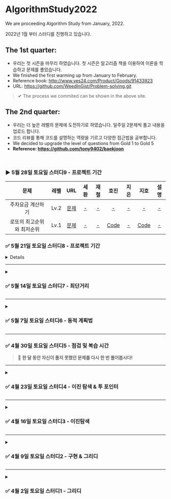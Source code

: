 # AlgorithmStudy2022
We are proceeding Algorithm Study from January, 2022.  

2022년 1월 부터 스터디를 진행하고 있습니다.

## The 1st quarter: 
- 우리는 첫 시즌을 마무리 하였습니다. 첫 시즌은 알고리즘 책을 이용하여 이론을 학습하고 문제를 풀었습니다.  
- We finished the first warming up from January to February.
- Reference book: http://www.yes24.com/Product/Goods/91433923
- URL: https://github.com/WeedInGist/Problem-solving.git
>✔︎ The process we commited can be shown in the above site.

## The 2nd quarter: 
- 우리는 더 높은 레벨의 문제에 도전하기로 하였습니다. 일주일 2문제씩 풀고 내용을 업로드 합니다.
- 코드 리뷰를 통해 코드를 설명하는 역량을 기르고 다양한 접근법을 공부합니다.
- We decided to upgrade the level of questions from Gold 1 to Gold 5
- **Reference: https://github.com/tony9402/baekjoon**
</br>

### ▶ 5월 28일 토요일 스터디9 - 프로젝트 기간

|      문제      | 레벨 |                           URL                            | 세환 | 재철 | 호진 | 지은 | 지호 | 설명 |  
| :------------: | :--: | :------------------------------------------------------:|:--:|:--:|:--:|:--:| :--:|:--:|   
| 주차요금 계산하기 |  Lv.2    | [문제](https://programmers.co.kr/learn/courses/30/lessons/92341) |[-]()|[-]()|[-]()|[-]()|[-]()| [-]()|
| 로또의 최고순위와 최저순위  |  Lv.1   | [문제](https://programmers.co.kr/learn/courses/30/lessons/77484) |[-]()|[-]()|[Code](https://github.com/junghojin/Algorithm-Study-2022/blob/9dc07526e2d027a639ead5e59294eb56963fe83d/%EC%A0%95%ED%98%B8%EC%A7%84/00_CodingTest/DevMatching21_lv1.java)|[-]()|[Code](https://github.com/junghojin/Algorithm-Study-2022/blob/e9da486b571d4335de111d2707ce07889ef532cb/%EA%B9%80%EC%A7%80%ED%98%B8/programmers/lotto.java)|[-]()| [-]()|  


<summary> <h3> ✅ 5월 21일 토요일 스터디8 - 프로젝트 기간 </h3> </summary>
<details markdown = "1">

|      문제      | 레벨 |                           URL                            | 세환 | 재철 | 호진 | 지은 | 지호 | 설명 |  
| :------------: | :--: | :------------------------------------------------------: |:--:|:--:|:--:|:--:| :--:|:--:|   
| k진수에서 소수 개수 구하기 |  Lv.2    | [문제](https://programmers.co.kr/learn/courses/30/lessons/92335) |[-]()|[-]()|[Code](https://github.com/junghojin/Algorithm-Study-2022/blob/02a781c32cd8f83d9e09a8f3ffecd66c80062c13/%EC%A0%95%ED%98%B8%EC%A7%84/00_CodingTest/Kakao_2022B_lv2.java)|[-]()|[-]()| [-]()|
| 신고 결과 받기  |  Lv.1   | [문제](https://programmers.co.kr/learn/courses/30/lessons/92334) |[-]()|[-]()|[Code](https://github.com/junghojin/Algorithm-Study-2022/blob/4a64f9c2b8b0d9b1dc55de20bdab87e574ac2baa/%EC%A0%95%ED%98%B8%EC%A7%84/00_CodingTest/Kakao_2022B_lv1.java)|[-]()|[Code](https://github.com/junghojin/Algorithm-Study-2022/blob/4092496351fc3ee47b1cad87c4c6374a7070fcb3/%EA%B9%80%EC%A7%80%ED%98%B8/programmers/reportUser.java)|[-]()| [-]()|   

</details>

---
<details markdown = "1">
<summary> <h3> ✅ 5월 14일 토요일 스터디7 - 최단거리 </h3> </summary>

|      문제      | 레벨 |                           URL                            | 세환 | 재철 | 호진 | 지은 | 지호 | 설명 |  
| :------------: | :--: | :------------------------------------------------------: |:--:|:--:|:--:|:--:| :--:|:--:|   
| 플로이드  |  Gold 4    | [문제](https://www.acmicpc.net/problem/11404) |[-]()|[Code](https://github.com/junghojin/AlgorithmStudy2022/blob/main/%EC%A0%95%EC%9E%AC%EC%B2%A0/MST/BOJ_11404.java)|[Code](https://github.com/junghojin/AlgorithmStudy2022/blob/17f3768f5c2fd2c73033bddc4e97d276199ce4c7/%EC%A0%95%ED%98%B8%EC%A7%84/09_Graph/boj_11404.java)|[Code](https://github.com/junghojin/AlgorithmStudy2022/blob/main/%EC%9D%B4%EC%A7%80%EC%9D%80/22%EB%85%845%EC%9B%942%EC%A3%BC/Main_11404.java)|[-]()| [설명](https://github.com/LeeJieuni/AlgorithmStudy2022/blob/main/%EC%9D%B4%EC%A7%80%EC%9D%80/22%EB%85%845%EC%9B%942%EC%A3%BC/%EB%B0%B1%EC%A4%8011404_%ED%94%8C%EB%A1%9C%EC%9D%B4%EB%93%9C_new.pdf)| 
|  웜홀   |  Gold 3   | [문제](https://www.acmicpc.net/problem/1865) |[-]()|[Code](https://github.com/junghojin/AlgorithmStudy2022/blob/main/%EC%A0%95%EC%9E%AC%EC%B2%A0/MST/BOJ_1865.java)|[-]()|[-]()|[Code](https://github.com/junghojin/AlgorithmStudy2022/blob/9a2ec0e3cf39dfcf6eb6bdc4e6c128648e365007/%EA%B9%80%EC%A7%80%ED%98%B8/Graph/BOJ_1865_%EC%9B%9C%ED%99%80.java)| [설명](https://github.com/junghojin/AlgorithmStudy2022/blob/9a2ec0e3cf39dfcf6eb6bdc4e6c128648e365007/%EA%B9%80%EC%A7%80%ED%98%B8/Graph/BOJ_1865_%EC%84%A4%EB%AA%85.pdf)| 

</details>

-----

<details markdown = "1">
<summary> <h3> ✅ 5월 7일 토요일 스터디6 - 동적 계획법 </h3> </summary>

> <strong>강의</strong>: https://www.youtube.com/watch?v=-G8kDiMAPf8 <br>
> <br>

|      문제      | 레벨 |                           URL                            | 세환 | 재철 | 호진 | 지은 | 지호 | 설명 |  
| :------------: | :--: | :------------------------------------------------------: |:--:|:--:|:--:|:--:| :--:|:--:|   
| 평범한 배낭  |  Gold 5    | [문제](https://www.acmicpc.net/problem/12865) |[-]()|[Code](https://github.com/junghojin/AlgorithmStudy2022/blob/main/%EC%A0%95%EC%9E%AC%EC%B2%A0/DP/BOJ_12865.java)|[Code](https://github.com/junghojin/AlgorithmStudy2022/blob/main/정호진/06_DP/DP_boj_12865.java)|[Code](https://github.com/junghojin/AlgorithmStudy2022/blob/main/%EC%9D%B4%EC%A7%80%EC%9D%80/22%EB%85%845%EC%9B%941%EC%A3%BC/DP_BOJ_12865_LJE.java)|[Code](https://github.com/junghojin/AlgorithmStudy2022/blob/88f503e11399d24dafd7eda12e960219136040cc/%EA%B9%80%EC%A7%80%ED%98%B8/DP/BOJ_12865_%ED%8F%89%EB%B2%94%ED%95%9C%EB%B0%B0%EB%82%AD.java)| [설명](https://github.com/junghojin/AlgorithmStudy2022/blob/f48418b84228853f894b504104298cfc33afffd8/%EC%A0%95%ED%98%B8%EC%A7%84/06_DP/DP_boj_12865_%E1%84%89%E1%85%A5%E1%86%AF%E1%84%86%E1%85%A7%E1%86%BC.pdf)|  
|  진우의 달 여행   |  Gold 5   | [문제](https://www.acmicpc.net/problem/17485) |[Code](https://github.com/junghojin/AlgorithmStudy2022/blob/main/%ED%95%9C%EC%84%B8%ED%99%98/dp/Main_17485.java)|[Code](https://github.com/junghojin/AlgorithmStudy2022/blob/main/%EC%A0%95%EC%9E%AC%EC%B2%A0/DP/BOJ_17485.java)|[-]()|[-]()|[-]()| [-]()|      
| ACM Craft (선택)   |  Gold 4   | [문제](https://www.acmicpc.net/problem/1005)|[-]()|[-]()|[-]()|[-]()|[-]()| [-]()|   

</details>

-----

### ✅ 4월 30일 토요일 스터디5 - 점검 및 복습 시간
> 📢 **한 달 동안 자신이 풀지 못했던 문제를 다시 한 번 풀어봅시다!** 

-----

<details markdown = "1">
<summary> <h3> ✅  4월 23일 토요일 스터디4 - 이진 탐색 & 투 포인터 </h3> </summary>

> <strong>이진 탐색 강의</strong>: https://youtu.be/Bhprzw_1kb0 <br>

|      문제      | 레벨 |                           URL                            | 세환 | 재철 | 호진 | 지은 | 지호 | 설명 |  
| :------------: | :--: | :------------------------------------------------------: |:--:|:--:|:--:|:--:| :--:|:--:|   
| 용액  |  Gold 5    | [문제](https://www.acmicpc.net/problem/2467) |[Code](https://github.com/junghojin/AlgorithmStudy2022/blob/main/%ED%95%9C%EC%84%B8%ED%99%98/binarySearch/Main_2467_twoPointer.java)|[Code](https://github.com/junghojin/AlgorithmStudy2022/blob/fa09907aa0bd984c0fbb9331286db7ed973bb270/%EC%A0%95%EC%9E%AC%EC%B2%A0/TwoPointers/BOJ_2467.java)|[Code](https://github.com/junghojin/AlgorithmStudy2022/blob/76c8627c87a065f99cfa92e579783bd48a194e50/%EC%A0%95%ED%98%B8%EC%A7%84/05_BinarySearch/BS_boj_2467.java)|[Code](https://github.com/junghojin/AlgorithmStudy2022/blob/main/%EC%9D%B4%EC%A7%80%EC%9D%80/22%EB%85%844%EC%9B%944%EC%A3%BC/BinarySearch_BOJ_2467_LJE.java)|[Code](https://github.com/junghojin/AlgorithmStudy2022/blob/6285e338152494022c36449cefe8f11cc75abce0/%EA%B9%80%EC%A7%80%ED%98%B8/BinarySearch/BOJ_2467_%EC%9A%A9%EC%95%A1.java)| [-]()|     
|  세 용액   |  Gold 4   | [문제](https://www.acmicpc.net/problem/2473) |[-]()|[Code](https://github.com/junghojin/AlgorithmStudy2022/blob/main/%EC%A0%95%EC%9E%AC%EC%B2%A0/TwoPointers/BOJ_2473.java)|[Code](https://github.com/junghojin/AlgorithmStudy2022/blob/main/%EC%A0%95%ED%98%B8%EC%A7%84/05_BinarySearch/BS_boj_2473.java)|[Code](https://github.com/junghojin/AlgorithmStudy2022/blob/main/%EC%9D%B4%EC%A7%80%EC%9D%80/22%EB%85%844%EC%9B%944%EC%A3%BC/BinarySearch_BOJ_2473_LJE.java)|[Code](https://github.com/junghojin/AlgorithmStudy2022/blob/453a57af8c9862c4a8a42b54019af99ef28fdb7c/%EA%B9%80%EC%A7%80%ED%98%B8/BinarySearch/BOJ_2473_%EC%84%B8%EC%9A%A9%EC%95%A1.java)| [설명](https://github.com/junghojin/AlgorithmStudy2022/blob/main/%EC%9D%B4%EC%A7%80%EC%9D%80/22%EB%85%844%EC%9B%944%EC%A3%BC/%EB%B0%B1%EC%A4%802473_%EC%84%B8_%EC%9A%A9%EC%95%A1.pdf)|     
| 부분합 (선택)   |  Gold 4   | [문제](https://www.acmicpc.net/problem/1806)|[-]()|[-]()|[-]()|[-]()|[Code](https://github.com/junghojin/AlgorithmStudy2022/blob/a97d2aa3efc52ec75a785c6f81ec2362793f0c84/%EA%B9%80%EC%A7%80%ED%98%B8/BinarySearch/BOJ_1806_%EB%B6%80%EB%B6%84%ED%95%A9.java)| [-]()|   

</details>

-----
<details markdown = "1">
  <summary> <h3> ✅  4월 16일 토요일 스터디3 - 이진탐색 </h3> </summary>
  
> <strong> We are welcoming the new member, Jiho 🎈 </strong> <br>
> 
> **이진 탐색 강의**: https://youtu.be/Bhprzw_1kb0 <br>
> 
> '암벽 등반'과 '합이 0인 네 정수 문제' 중 편하신 한 문제 선택해서 풀어주세요~

|      문제      | 레벨 |                           URL                            | 세환 | 재철 | 호진 | 지은 | 지호 | 설명 |  
| :------------: | :--: | :------------------------------------------------------: |:--:|:--:|:--:|:--:| :--:|:--:|   
|  색종이와 가위   |  Gold 5    | [문제](https://www.acmicpc.net/problem/20444) |[-]()|[Code](https://github.com/junghojin/AlgorithmStudy2022/blob/main/%EC%A0%95%EC%9E%AC%EC%B2%A0/BinarySearch/BOJ_20444.java)|[Code](https://github.com/junghojin/AlgorithmStudy2022/blob/17d8dc82104bbca3d1c9acf27366ca4d4d0a2bcf/%EC%A0%95%ED%98%B8%EC%A7%84/05_BinarySearch/BS_boj_20444.java)|[Code](https://github.com/junghojin/AlgorithmStudy2022/blob/91ce6e75c27341370a4b9ec43ef3982b94cec068/%EC%9D%B4%EC%A7%80%EC%9D%80/22%EB%85%844%EC%9B%943%EC%A3%BC/BinarySeach_BOJ_20444_LJE.java)|[Code](https://github.com/junghojin/AlgorithmStudy2022/blob/283c68d44f103cfb8f7f16607d765db2bb31a94e/%EA%B9%80%EC%A7%80%ED%98%B8/BinarySearch/BOJ_20444_%EC%83%89%EC%A2%85%EC%9D%B4%EC%9E%90%EB%A5%B4%EA%B8%B0.java)| [풀이](https://github.com/junghojin/AlgorithmStudy2022/blob/a4ad9671b9a21ee473ab7926af0b0be4be867b85/%EC%9D%B4%EC%A7%80%EC%9D%80/22%EB%85%844%EC%9B%943%EC%A3%BC/%EB%B0%B1%EC%A4%8020444_%EC%83%89%EC%A2%85%EC%9D%B4%EC%99%80_%EA%B0%80%EC%9C%84.pdf)|    
|  휴게소 세우기   |  Gold 4   | [문제](https://www.acmicpc.net/problem/1477) |[-]()|[Code](https://github.com/junghojin/AlgorithmStudy2022/blob/29d7998b1f562055069ef896db69b274594ebd15/%EC%A0%95%EC%9E%AC%EC%B2%A0/BinarySearch/BOJ_1477.java)|[Code](https://github.com/junghojin/AlgorithmStudy2022/blob/dc6bb8454325022d3b625be0619b4deb1dc7ba69/%EC%A0%95%ED%98%B8%EC%A7%84/05_BinarySearch/BS_boj_1477.java)|[Code](https://github.com/junghojin/AlgorithmStudy2022/blob/a4ad9671b9a21ee473ab7926af0b0be4be867b85/%EC%9D%B4%EC%A7%80%EC%9D%80/22%EB%85%844%EC%9B%943%EC%A3%BC/BinarySearch_BOJ_1477_LJE.java)|[-]()| [풀이](https://github.com/junghojin/AlgorithmStudy2022/blob/bcbd519ac7bfc16b0dc26b8cd7b78b52f6a92cc7/%EC%A0%95%ED%98%B8%EC%A7%84/05_BinarySearch/BS_boj_1477_%EC%84%A4%EB%AA%85.md)|     
|  암벽 등반 (선택)  |  Gold 3   | [문제](https://www.acmicpc.net/problem/2412)|[-]()|[Code](https://github.com/junghojin/AlgorithmStudy2022/blob/9610d1f0e759d7aa1161f7f17eec57ce99bae734/%EC%A0%95%EC%9E%AC%EC%B2%A0/BinarySearch/BOJ_2412.java)|[-]()|[-]()|[Code](https://github.com/junghojin/AlgorithmStudy2022/blob/7a36b00348d13f4da2de17c347ad4ff161214b3a/%EA%B9%80%EC%A7%80%ED%98%B8/BinarySearch/BOJ_2412_binarysearch.java)| [-]()| 
|  합이 0인 네 정수 (선택)   |  Gold 2   | [문제](https://www.acmicpc.net/problem/7453)|[-]()|[Code](https://github.com/junghojin/AlgorithmStudy2022/blob/9610d1f0e759d7aa1161f7f17eec57ce99bae734/%EC%A0%95%EC%9E%AC%EC%B2%A0/BinarySearch/BOJ_7453.java)|[-]()|[-]()|[-]()| [-]()|   

</details>

------

<details markdown = "1">
  <summary> <h3> ✅ 4월 9일 토요일 스터디2 - 구현 & 그리디 </h3> </summary>
  
|      문제      | 레벨 |                           URL                            | 세환 | 재철 | 호진 | 지은 | 설명 |  
| :------------: | :--: | :------------------------------------------------------: |:--:|:--:|:--:|:--:| :--:| 
|  낚시왕(구현)   |  Gold 2    | [문제](https://www.acmicpc.net/problem/17143) |[-]()|[Code](https://github.com/junghojin/AlgorithmStudy2022/blob/976985056caf5d968c2e9d30cb60a2b70431f374/%EC%A0%95%EC%9E%AC%EC%B2%A0/Implements/BOJ_17143.java)|[Code](https://github.com/junghojin/AlgorithmStudy2022/blob/94ac838937fa24343b243316ff992fdb2ae81e49/%EC%A0%95%ED%98%B8%EC%A7%84/03_Implementation/Implementation_boj_17143.java )|[Code](https://github.com/junghojin/AlgorithmStudy2022/blob/d6c20a0016b1d743efc6ebd5c6352a3bb0666e7b/%EC%9D%B4%EC%A7%80%EC%9D%80/22%EB%85%844%EC%9B%942%EC%A3%BC/implementation_BOJ_17143_LJE.java)|[풀이](https://github.com/junghojin/AlgorithmStudy2022/blob/e8b5258a02d5df76c4ebf33e52b13c4c7b72d9f5/%EC%A0%95%ED%98%B8%EC%A7%84/03_Implementation/img/%EA%B5%AC%ED%98%84-%EB%B0%B1%EC%A4%80-17143-%EB%82%9A%EC%8B%9C%EC%99%95.JPG)|   
|  보호 필름(A형대비)   |  SWExpertAcademy   | [문제](https://swexpertacademy.com/main/code/problem/problemDetail.do?contestProbId=AV5V1SYKAaUDFAWu) |[Code](https://github.com/junghojin/AlgorithmStudy2022/blob/e3ad2d5c13c6e75745b4448eb9ed69f23c9354be/%ED%95%9C%EC%84%B8%ED%99%98/implement/Solution_2112.java)|[-]()|[Code](https://github.com/junghojin/AlgorithmStudy2022/blob/fd94af8bee9daf3d5de23558364242a36b24c23a/%EC%A0%95%ED%98%B8%EC%A7%84/03_Implementation/Implementation_SWExpert_2112.java)|[-]()| [-]()|  [-]()| 
|  카드정렬하기(그리디)   |  Gold 4   | [문제](https://www.acmicpc.net/problem/1715)|[-]()|[Code](https://github.com/junghojin/AlgorithmStudy2022/blob/0923c8aa3f5b59c6125fd9eafd721f0705d149ce/%EC%A0%95%EC%9E%AC%EC%B2%A0/greedy/BOJ_1715.java)|[Code](https://github.com/junghojin/AlgorithmStudy2022/blob/d62564d447c92b26eb4a0285236e91fff576912a/%EC%A0%95%ED%98%B8%EC%A7%84/02_Greedy/Greedy_boj_1715.java)|[Code](https://github.com/junghojin/AlgorithmStudy2022/blob/249f94105cf5778abf078894ad15908b2b41c73f/%EC%9D%B4%EC%A7%80%EC%9D%80/22%EB%85%844%EC%9B%942%EC%A3%BC/greedy_BOJ_1715_LJE.java)|[-]()| 

</details>

------
<details markdown = "1">
  <summary> <h3> ✅ 4월 2일 토요일 스터디1 - 그리디 </h3> </summary>

> **참고**: 참고 사이트 <br>
> **풀이**: 스터디원이 직접 작성한 설명 <br>
> **Collection.sort()에서 사용하는 팀정렬 강의**: https://www.youtube.com/watch?v=HHN1axRRKx8&t=1637s

|      문제      | 레벨 |                           URL                            | 세환 | 재철 | 호진 | 지은 | 설명 |  
| :------------: | :--: | :------------------------------------------------------: |:--:|:--:|:--:|:--:|:--:|   
|  최소회의실 개수   |  Gold 5   | [문제](https://www.acmicpc.net/problem/19598) |[-]()|[-]()|[Code](https://github.com/junghojin/AlgorithmStudy2022/blob/e7cb81aa1541301337fd3fc7412f47a40c226f61/%EC%A0%95%ED%98%B8%EC%A7%84/02_Greedy/Main_19598_Greedy.java)|[Code](https://github.com/junghojin/AlgorithmStudy2022/blob/e7cb81aa1541301337fd3fc7412f47a40c226f61/%EC%9D%B4%EC%A7%80%EC%9D%80/22%EB%85%844%EC%9B%941%EC%A3%BC_Greedy/greedy_BOJ_19598_LJE2.java)|[참고](https://hillier.tistory.com/115)|   
|  행복 유치원   |  Gold 5   | [문제](https://www.acmicpc.net/problem/13164) |[-]()|[-]()|[Code](https://github.com/junghojin/AlgorithmStudy2022/blob/82e35c27f92fa9e0053b4d4f7632455ee65b9b59/%EC%A0%95%ED%98%B8%EC%A7%84/02_Greedy/Main_13164_Greedy.java)|[-]()|[풀이](https://github.com/junghojin/AlgorithmStudy2022/blob/70a306673f8258b265abd3b6c4d9067000e50c61/%EC%A0%95%ED%98%B8%EC%A7%84/02_Greedy/Main_13164_Greedy.md)| 
|  택배   |  Gold 3   | [문제](https://www.acmicpc.net/problem/8980) |[-]()|[-]()|[-]()|[-]()|[-]()|


</details>

